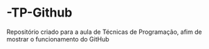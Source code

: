 # -TP-Github
Repositório criado para a aula de Técnicas de Programação, afim de mostrar o funcionamento do GitHub
